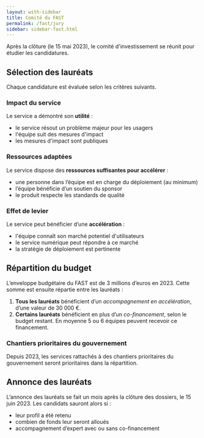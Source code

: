 ```yaml
---
layout: with-sidebar
title: Comité du FAST
permalink: /fast/jury
sidebar: sidebar-fast.html
---
```

<p class="fr-text--lead">
  Après la clôture (le 15 mai 2023), le comité d'investissement se réunit pour étudier les candidatures.
</p>

## Sélection des lauréats

Chaque candidature est évaluée selon les critères suivants.

### Impact du service

Le service a démontré son **utilité** :

- le service résout un problème majeur pour les usagers 
- l'équipe suit des mesures d'impact
- les mesures d'impact sont publiques

### Ressources adaptées

Le service dispose des **ressources suffisantes pour accélérer** :

- une personne dans l’équipe est en charge du déploiement (au minimum)
- l’équipe bénéficie d’un soutien du sponsor
- le produit respecte les standards de qualité

### Effet de levier

Le service peut bénéficier d’une **accélération** :

- l'équipe connaît son marché potentiel d'utilisateurs
- le service numérique peut répondre à ce marché
- la stratégie de déploiement est pertinente

## Répartition du budget

L’enveloppe budgétaire du FAST est de 3 millions d’euros en 2023. Cette somme est ensuite répartie entre les lauréats :

1. **Tous les lauréats** bénéficient d’un *accompagnement en accélération*, d’une valeur de 30 000 €.
2. **Certains lauréats** bénéficient en plus d’un *co-financement*, selon le budget restant. En moyenne 5 ou 6 équipes peuvent recevoir ce financement.

<div class="fr-alert fr-alert--info">
  <h3 class="fr-alert__title">Chantiers prioritaires du gouvernement</h3>
  <p>Depuis 2023, les services rattachés à des chantiers prioritaires du gouvernement seront prioritaires dans la répartition.</p>
</div>

<p></p>

## Annonce des lauréats

L’annonce des lauréats se fait un mois après la clôture des dossiers, le 15 juin 2023. Les candidats sauront alors si :

- leur profil a été retenu
- combien de fonds leur seront alloués
- accompagnement d’expert avec ou sans co-financement
